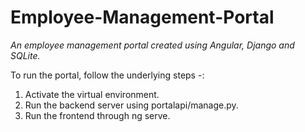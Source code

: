 # Employee-Management-Portal
*An employee management portal created using Angular, Django and SQLite.*

To run the portal, follow the underlying steps -:

1. Activate the virtual environment.
2. Run the backend server using portalapi/manage.py.
3. Run the frontend through ng serve.

